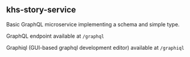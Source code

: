 ## khs-story-service

Basic GraphQL microservice implementing a schema and simple type.

GraphQL endpoint available at `/graphql`

Graphiql (GUI-based graphql development editor) available at `/graphiql`
